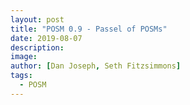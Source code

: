 ```yaml
---
layout: post
title: "POSM 0.9 - Passel of POSMs"
date: 2019-08-07
description: 
image: 
author: [Dan Joseph, Seth Fitzsimmons]
tags:
  - POSM
---
```

